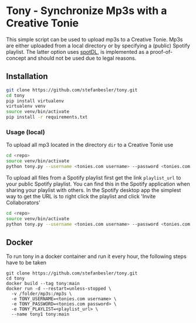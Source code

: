 # Tony - Synchronize Mp3s with a Creative Tonie

This simple script can be used to upload mp3s to a Creative Tonie. Mp3s are either uploaded from a local directory or by specifying a (public) Spotify playlist.
The latter option uses [spotDL](https://github.com/spotDL/spotify-downloader), is implemented as a proof-of-concept and should not be used due to legal reasons.

## Installation

``` bash
git clone https://github.com/stefanbesler/tony.git
cd tony
pip install virtualenv
virtualenv venv
source venv/bin/activate
pip install -r requirements.txt
```

### Usage (local)

To upload all mp3 located in the directory `dir` to a Creative Tonie use

``` bash
cd <repo>
source venv/bin/activate
python tony.py --username <tonies.com username> --password <tonies.com password> --input-path <dir>
```

To upload all files from a Spotify playlist first get the link `playlist_url` to your public Spotify playlist. You can find this in the Spotify application when
sharing your playlist with others. In the Spotify desktop app the simplest way to get the URL is to right click the playlist and click 'Invite Collaborators' 

``` bash
cd <repo>
source venv/bin/activate
python tony.py --username <tonies.com username> --password <tonies.com password> --playlist <playlist_url>
```

## Docker

To run tony in a docker container and run it every hour, the following steps have to be taken

```
git clone https://github.com/stefanbesler/tony.git
cd tony
docker build --tag tony:main
docker run -d --restart=unless-stopped \
  -v /folder/mp3s:/mp3s \
  -e TONY_USERNAME=<tonies.com username> \
  -e TONY_PASSWORD=<tonies.com password> \
  -e TONY_PLAYLIST=<playlist_url> \
  --name tony1 tony:main
```
